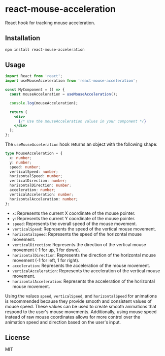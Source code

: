 # react-mouse-acceleration

React hook for tracking mouse acceleration.

## Installation

```bash
npm install react-mouse-acceleration
```

## Usage

```jsx
import React from 'react';
import useMouseAcceleration from 'react-mouse-acceleration';

const MyComponent = () => {
  const mouseAcceleration = useMouseAcceleration();

  console.log(mouseAcceleration);

  return (
    <div>
      {/* Use the mouseAcceleration values in your component */}
    </div>
  );
};
```

The `useMouseAcceleration` hook returns an object with the following shape:

```typescript
type MouseAcceleration = {
  x: number;
  y: number;
  speed: number;
  verticalSpeed: number;
  horizontalSpeed: number;
  verticalDirection: number;
  horizontalDirection: number;
  acceleration: number;
  verticalAcceleration: number;
  horizontalAcceleration: number;
};
```

- `x`: Represents the current X coordinate of the mouse pointer.
- `y`: Represents the current Y coordinate of the mouse pointer.
- `speed`: Represents the overall speed of the mouse movement.
- `verticalSpeed`: Represents the speed of the vertical mouse movement.
- `horizontalSpeed`: Represents the speed of the horizontal mouse movement.
- `verticalDirection`: Represents the direction of the vertical mouse movement (-1 for up, 1 for down).
- `horizontalDirection`: Represents the direction of the horizontal mouse movement (-1 for left, 1 for right).
- `acceleration`: Represents the acceleration of the mouse movement.
- `verticalAcceleration`: Represents the acceleration of the vertical mouse movement.
- `horizontalAcceleration`: Represents the acceleration of the horizontal mouse movement.

Using the values `speed`, `verticalSpeed`, and `horizontalSpeed` for animations is recommended because they provide smooth and consistent values of mouse speed. These values can be used to create smooth animations that respond to the user's mouse movements. Additionally, using mouse speed instead of raw mouse coordinates allows for more control over the animation speed and direction based on the user's input.

## License

MIT
```
